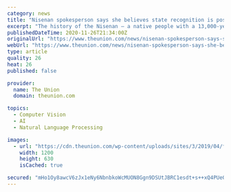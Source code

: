 ```yaml
---
category: news
title: "Nisenan spokesperson says she believes state recognition is possible"
excerpt: "The history of the Nisenan — a native people with a 13,000-year history, can’t be condensed into a two-minute elevator speech.Instead, it’s a narrative that needs a massive overhaul"
publishedDateTime: 2020-11-26T21:34:00Z
originalUrl: "https://www.theunion.com/news/nisenan-spokesperson-says-she-believes-state-recognition-is-possible/"
webUrl: "https://www.theunion.com/news/nisenan-spokesperson-says-she-believes-state-recognition-is-possible/"
type: article
quality: 26
heat: 26
published: false

provider:
  name: The Union
  domain: theunion.com

topics:
  - Computer Vision
  - AI
  - Natural Language Processing

images:
  - url: "https://cdn.theunion.com/wp-content/uploads/sites/3/2019/04/facebook-thumbnail-1200.jpg"
    width: 1200
    height: 630
    isCached: true

secured: "mHo1Oy8awcV6zJx1eNy6NbnbkoWcMUON8Ggn9DSUtJBRC1esdt+s++xQ4PUeQuoqgcyMfLfrB579eiZHwlztPasqCcBiokiCCmThpXbwbha88SBdIp56o9qf/+NL3Xip+suxxQpPbQLRTrdpAWnheF8cGEfpkZ1XvmZCLJZhcvSf6rvSDxytsmxIYLugEPnvINrn046sJ6fEn5F4o4G/PTQBeoPi1EwHyriknD0pYdAgTWweYdFXHio3aPzRUxq9ynUmTtyfIYTRwthzTB7Cf+RDMN4ExNl2rQSBwXzWjawzoFaY0jWRQ5gDR5hfWWTX8g9UIlKsQmGs78xlDhvLNSIFHtvR4dHssJl8qZWCHN8=;aK0HFk3Nb9A7YjBqHcUUEA=="
---
```


